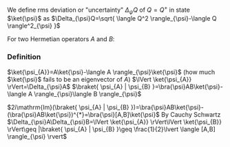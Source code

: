 We define rms deviation or "uncertainty" $\Delta_{\psi}Q$ of $Q=Q^+$ in state $\ket{\psi}$ as $\Delta_{\psi}Q=\sqrt{ \langle Q^2 \rangle_{\psi}-\langle Q \rangle^2_{\psi} }$

For two Hermetian operators $A$ and $B$:
### Definition
$\ket{\psi_{A}}=A\ket{\psi}-\langle A \rangle_{\psi}\ket{\psi}$ (how much $\ket{\psi}$ fails to be an eigenvector of $A$)
$\lVert \ket{\psi_{A}} \rVert=\Delta_{\psi}A$
$\braket{ \psi_{A} | \psi_{B} }=\bra{\psi}AB\ket{\psi}-\langle A \rangle_{\psi}\langle B \rangle_{\psi}$

$2i\mathrm{Im}(\braket{ \psi_{A} | \psi_{B} })=\bra{\psi}AB\ket{\psi}-(\bra{\psi}AB\ket{\psi})^{*}=\bra{\psi}[A,B]\ket{\psi}$
By Cauchy Schwartz
$\Delta_{\psi}A\Delta_{\psi}B=\lVert \ket{\psi_{A}} \rVert\lVert \ket{\psi_{B}} \rVert\geq |\braket{ \psi_{A} | \psi_{B} }\geq \frac{1}{2}\lvert \langle [A,B] \rangle_{\psi} \rvert$
